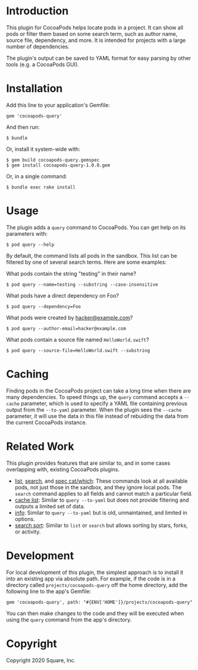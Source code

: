 # Introduction

This plugin for CocoaPods helps locate pods in a project. It can show all pods or filter them based on some search term, such as author name, source file, dependency, and more. It is intended for projects with a large number of dependencies.

The plugin's output can be saved to YAML format for easy parsing by other tools (e.g. a CocoaPods GUI).

# Installation

Add this line to your application's Gemfile:

    gem 'cocoapods-query'

And then run:

    $ bundle

Or, install it system-wide with:

    $ gem build cocoapods-query.gemspec
	$ gem install cocoapods-query-1.0.0.gem

Or, in a single command:

    $ bundle exec rake install

# Usage

The plugin adds a `query` command to CocoaPods. You can get help on its parameters with:

    $ pod query --help

By default, the command lists all pods in the sandbox. This list can be filtered by one of several search terms. Here are some examples:

What pods contain the string "testing" in their name?

    $ pod query --name=testing --substring --case-insensitive

What pods have a direct dependency on Foo?

    $ pod query --dependency=Foo

What pods were created by hacker@example.com?

    $ pod query --author-email=hacker@example.com

What pods contain a source file named `HelloWorld.swift`?

    $ pod query --source-file=HelloWorld.swift --substring

# Caching

Finding pods in the CocoaPods project can take a long time when there are many dependencies. To speed things up, the `query` command accepts a `--cache` parameter, which is used to specify a YAML file containing previous output from the `--to-yaml` parameter. When the plugin sees the `--cache` parameter, it will use the data in this file instead of rebuiding the data from the current CocoaPods instance.

# Related Work

This plugin provides features that are similar to, and in some cases overlapping with, existing CocoaPods plugins.

* [list](https://guides.cocoapods.org/terminal/commands.html#pod_list), [search](https://github.com/CocoaPods/cocoapods-search), and [spec cat/which](https://guides.cocoapods.org/terminal/commands.html#pod_spec_cat): These commands look at all available pods, not just those in the sandbox, and they ignore local pods. The `search` command applies to all fields and cannot match a particular field.
* [cache list](https://guides.cocoapods.org/terminal/commands.html#pod_cache_list): Similar to `query --to-yaml` but does not provide filtering and outputs a limited set of data.
* [info](https://github.com/cocoapods/cocoapods-podfile_info): Similar to `query --to-yaml` but is old, unmaintained, and limited in options.
* [search sort](https://github.com/DenTelezhkin/cocoapods-sorted-search): Similar to `list` or `search` but allows sorting by stars, forks, or activity.

# Development

For local development of this plugin, the simplest approach is to install it into an existing app via absolute path. For example, if the code is in a directory called `projects/cocoapods-query` off the home directory, add the following line to the app's Gemfile:

    gem 'cocoapods-query', path: "#{ENV['HOME']}/projects/cocoapods-query"

You can then make changes to the code and they will be executed when using the `query` command from the app's directory.

# Copyright

Copyright 2020 Square, Inc.

